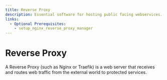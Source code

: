 ```yaml
---
title: Reverse Proxy
description: Essential software for hosting public facing webservices.
links:
  - Optional Prerequisites:
    - setup_nginx_reverse_proxy_manager
---
```


# Reverse Proxy


A Reverse Proxy (such as Nginx or Traefik) is a web server that receives and routes web traffic from the external world to protected services.
